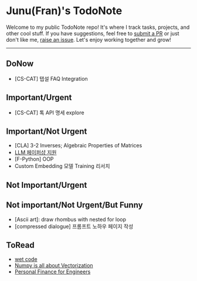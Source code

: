 # Junu(Fran)'s TodoNote
Welcome to my public TodoNote repo! It's where I track tasks, projects, and other cool stuff.
If you have suggestions, feel free to [submit a PR](https://github.com/junuMoon/TodoNote/pulls) or just don't like me, [raise an issue](https://github.com/junuMoon/TodoNote/issues).
Let's enjoy working together and grow!

---

## DoNow
- [CS-CAT] 탭설 FAQ Integration
    
## Important/Urgent
- [CS-CAT] 톡 API 명세 explore

## Important/Not Urgent
- [CLA] 3-2 Inverses; Algebraic Properties of Matrices
- [LLM 페이퍼샵 지원](https://modulabs.co.kr/product/lab-12251-2023-06-19-072834/)
- [F-Python] OOP
- Custom Embedding 모델 Training 리서치

## Not Important/Urgent

## Not important/Not Urgent/But Funny
- [Ascii art]: draw rhombus with nested for loop
- [compressed dialogue] 프롬프트 노하우 페이지 작성

## ToRead
- [wet code](https://www.deconstructconf.com/2019/dan-abramov-the-wet-codebase)
- [Numpy is all about Vectorization](https://www.labri.fr/perso/nrougier/from-python-to-numpy/)
- [Personal Finance for Engineers](https://news.hada.io/topic?id=9431&utm_source=slack&utm_medium=bot&utm_campaign=T03DX7FH9DK)
